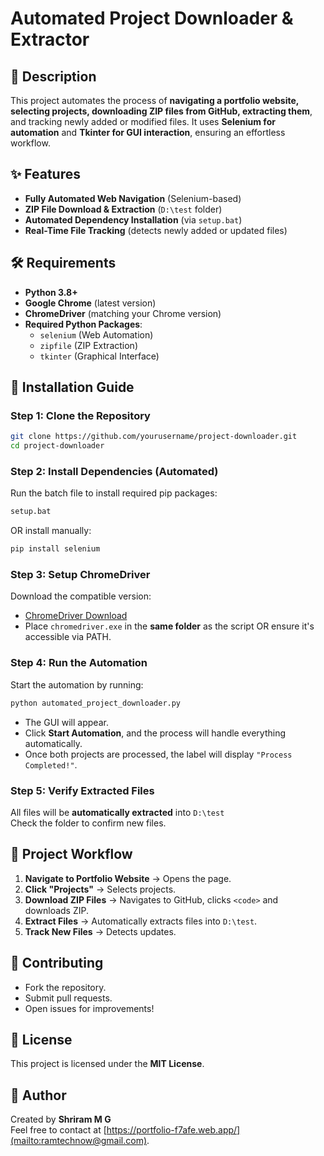 # Automated Project Downloader & Extractor

## 📌 Description
This project automates the process of **navigating a portfolio website, selecting projects, downloading ZIP files from GitHub, extracting them**, and tracking newly added or modified files. It uses **Selenium for automation** and **Tkinter for GUI interaction**, ensuring an effortless workflow.

## ✨ Features
- **Fully Automated Web Navigation** (Selenium-based)
- **ZIP File Download & Extraction** (`D:\test` folder)
- **Automated Dependency Installation** (via `setup.bat`)
- **Real-Time File Tracking** (detects newly added or updated files)

## 🛠 Requirements
- **Python 3.8+**
- **Google Chrome** (latest version)
- **ChromeDriver** (matching your Chrome version)
- **Required Python Packages**:
  - `selenium` (Web Automation)
  - `zipfile` (ZIP Extraction)
  - `tkinter` (Graphical Interface)

## 🚀 Installation Guide
### Step 1: Clone the Repository
```bash
git clone https://github.com/yourusername/project-downloader.git
cd project-downloader
```

### Step 2: Install Dependencies (Automated)
Run the batch file to install required pip packages:
```bash
setup.bat
```
OR install manually:
```bash
pip install selenium
```

### Step 3: Setup ChromeDriver
Download the compatible version:
- [ChromeDriver Download](https://sites.google.com/a/chromium.org/chromedriver/)
- Place `chromedriver.exe` in the **same folder** as the script OR ensure it's accessible via PATH.

### Step 4: Run the Automation
Start the automation by running:
```bash
python automated_project_downloader.py
```
- The GUI will appear.
- Click **Start Automation**, and the process will handle everything automatically.
- Once both projects are processed, the label will display `"Process Completed!"`.

### Step 5: Verify Extracted Files
All files will be **automatically extracted** into `D:\test`  
Check the folder to confirm new files.

## 🔄 Project Workflow
1. **Navigate to Portfolio Website** → Opens the page.
2. **Click "Projects"** → Selects projects.
3. **Download ZIP Files** → Navigates to GitHub, clicks `<code>` and downloads ZIP.
4. **Extract Files** → Automatically extracts files into `D:\test`.
5. **Track New Files** → Detects updates.

## 🤝 Contributing
- Fork the repository.
- Submit pull requests.
- Open issues for improvements!

## 📜 License
This project is licensed under the **MIT License**.

## 👤 Author
Created by **Shriram M G**  
Feel free to contact at [https://portfolio-f7afe.web.app/](mailto:ramtechnow@gmail.com).


